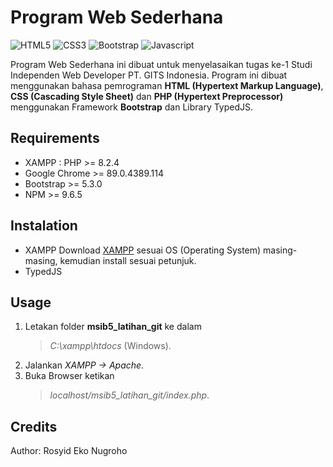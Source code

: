 # Program Web Sederhana

<img alt="HTML5" src="https://img.shields.io/badge/html5%20-%23E34F26.svg?&style=for-the-badge&logo=html5&logoColor=white"/> 
<img alt="CSS3" src="https://img.shields.io/badge/css3%20-%231572B6.svg?&style=for-the-badge&logo=css3&logoColor=white"/>
<img alt="Bootstrap" src="https://img.shields.io/badge/bootstrap%20-%23563D7C.svg?&style=for-the-badge&logo=bootstrap&logoColor=white"/>
<img alt="Javascript" src="https://img.shields.io/badge/logo-javascript-blue?logo=javascript"/>

Program Web Sederhana ini dibuat untuk menyelasaikan tugas ke-1 Studi Independen Web Developer PT. GITS Indonesia. Program ini dibuat menggunakan bahasa pemrograman **HTML (Hypertext Markup Language)**, **CSS (Cascading Style Sheet)** dan **PHP (Hypertext Preprocessor)** menggunakan Framework **Bootstrap** dan Library TypedJS.

## Requirements

- XAMPP : PHP >= 8.2.4
- Google Chrome >= 89.0.4389.114
- Bootstrap >= 5.3.0
- NPM >= 9.6.5

## Instalation

- XAMPP
  Download [XAMPP](https://www.apachefriends.org/download.html) sesuai OS (Operating System) masing-masing, kemudian install sesuai petunjuk.
- TypedJS

  

## Usage

1. Letakan folder **msib5_latihan_git** ke dalam
   > _C:\xampp\htdocs_ (Windows).
2. Jalankan _XAMPP -> Apache_.
3. Buka Browser ketikan
   > _localhost/msib5_latihan_git/index.php_.

## Credits

Author: Rosyid Eko Nugroho
